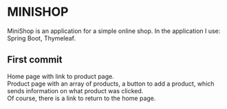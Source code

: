 # MINISHOP
MiniShop is an application for a simple online shop. In the application I use: Spring Boot, Thymeleaf.
## First commit
Home page with link to product page.<br>
Product page with an array of products, a button to add a product, which sends information on what product was clicked.<br>
Of course, there is a link to return to the home page.